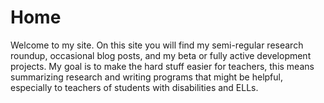 # Home

Welcome to my site.  On this site you will find my semi-regular research roundup, occasional blog posts, and my beta or fully active development projects.
My goal is to make the hard stuff easier for teachers, this means summarizing research and writing programs that might be helpful,
especially to teachers of students with disabilities and ELLs. 
